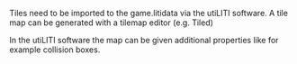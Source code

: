 Tiles need to be imported to the game.litidata via the utiLITI software. 
A tile map can be generated with a tilemap editor (e.g. Tiled)

In the utiLITI software the map can be given additional properties like for example collision boxes.
